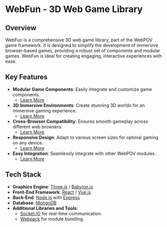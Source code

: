 # WebFun - 3D Web Game Library

## Overview

WebFun is a comprehensive 3D web game library, part of the WebPOV game framework. It is designed to simplify the development of immersive browser-based games, providing a robust set of components and modular games. WebFun is ideal for creating engaging, interactive experiences with ease.

## Key Features

- **Modular Game Components**: Easily integrate and customize game components.
  - [Learn More](/docs/ModularComponents.md)
- **3D Immersive Environments**: Create stunning 3D worlds for an immersive gaming experience.
  - [Learn More](/docs/3DEnvironments.md)
- **Cross-Browser Compatibility**: Ensures smooth gameplay across different web browsers.
  - [Learn More](/docs/CrossBrowserCompatibility.md)
- **Responsive Design**: Adapt to various screen sizes for optimal gaming on any device.
  - [Learn More](/docs/ResponsiveDesign.md)
- **Easy Integration**: Seamlessly integrate with other WebPOV modules.
  - [Learn More](/docs/EasyIntegration.md)

## Tech Stack

- **Graphics Engine**: [Three.js](https://threejs.org/) / [Babylon.js](https://www.babylonjs.com/)
- **Front-End Framework**: [React](https://reactjs.org/) / [Vue.js](https://vuejs.org/)
- **Back-End**: [Node.js](https://nodejs.org/en/) with [Express](https://expressjs.com/)
- **Database**: [MongoDB](https://www.mongodb.com/)
- **Additional Libraries and Tools**:
  - [Socket.IO](https://socket.io/) for real-time communication.
  - [Webpack](https://webpack.js.org/) for module bundling.
